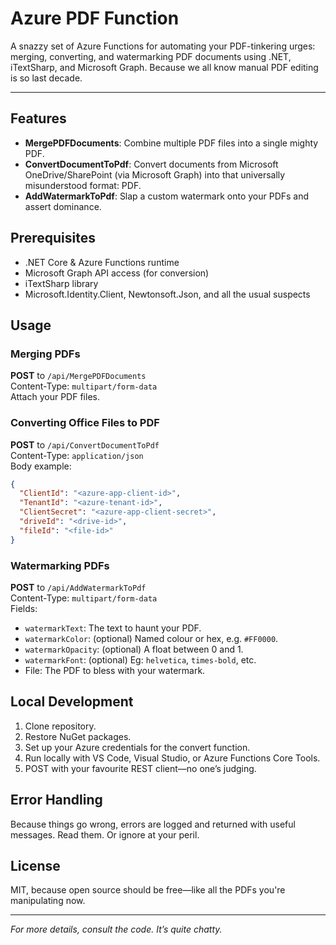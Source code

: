 # Azure PDF Function

A snazzy set of Azure Functions for automating your PDF-tinkering urges: merging, converting, and watermarking PDF documents using .NET, iTextSharp, and Microsoft Graph. Because we all know manual PDF editing is so last decade.

---

## Features

- **MergePDFDocuments**: Combine multiple PDF files into a single mighty PDF.
- **ConvertDocumentToPdf**: Convert documents from Microsoft OneDrive/SharePoint (via Microsoft Graph) into that universally misunderstood format: PDF.
- **AddWatermarkToPdf**: Slap a custom watermark onto your PDFs and assert dominance.

## Prerequisites

- .NET Core & Azure Functions runtime
- Microsoft Graph API access (for conversion)
- iTextSharp library
- Microsoft.Identity.Client, Newtonsoft.Json, and all the usual suspects

## Usage

### Merging PDFs

**POST** to `/api/MergePDFDocuments`  
Content-Type: `multipart/form-data`  
Attach your PDF files.

### Converting Office Files to PDF

**POST** to `/api/ConvertDocumentToPdf`  
Content-Type: `application/json`  
Body example:
```json
{
  "ClientId": "<azure-app-client-id>",
  "TenantId": "<azure-tenant-id>",
  "ClientSecret": "<azure-app-client-secret>",
  "driveId": "<drive-id>",
  "fileId": "<file-id>"
}
```

### Watermarking PDFs

**POST** to `/api/AddWatermarkToPdf`  
Content-Type: `multipart/form-data`  
Fields:
- `watermarkText`: The text to haunt your PDF.
- `watermarkColor`: (optional) Named colour or hex, e.g. `#FF0000`.
- `watermarkOpacity`: (optional) A float between 0 and 1.
- `watermarkFont`: (optional) Eg: `helvetica`, `times-bold`, etc.
- File: The PDF to bless with your watermark.

## Local Development

1. Clone repository.
2. Restore NuGet packages.
3. Set up your Azure credentials for the convert function.
4. Run locally with VS Code, Visual Studio, or Azure Functions Core Tools.
5. POST with your favourite REST client—no one’s judging.

## Error Handling

Because things go wrong, errors are logged and returned with useful messages. Read them. Or ignore at your peril.

## License

MIT, because open source should be free—like all the PDFs you're manipulating now.

---

*For more details, consult the code. It’s quite chatty.*
